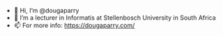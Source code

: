 - 👋 Hi, I’m @dougaparry
- 👀 I’m a lecturer in Informatis at Stellenbosch University in South Africa
- 📫 For more info: https://dougaparry.com/

<!---
dougaparry/dougaparry is a ✨ special ✨ repository because its `README.md` (this file) appears on your GitHub profile.
You can click the Preview link to take a look at your changes.
--->
